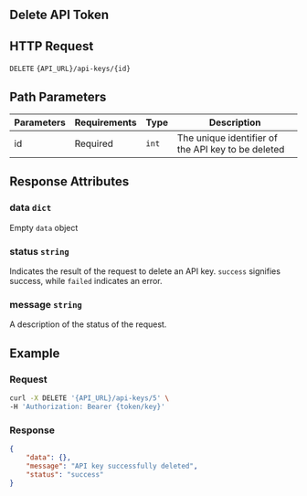 ## Delete API Token

## HTTP Request

`DELETE` `{API_URL}/api-keys/{id}`

## Path Parameters

| Parameters | Requirements | Type  | Description                                        |
|------------|--------------|-------|----------------------------------------------------|
| id         | Required     | `int` | The unique identifier of the API key to be deleted |

## Response Attributes

### data `dict`

Empty `data` object

### status `string`

Indicates the result of the request to delete an API key. `success` signifies success, while `failed` indicates an error.

### message `string`

A description of the status of the request.

## Example

### Request

```bash
curl -X DELETE '{API_URL}/api-keys/5' \
-H 'Authorization: Bearer {token/key}'
```

### Response

```json
{
    "data": {},
    "message": "API key successfully deleted",
    "status": "success"
}
```
